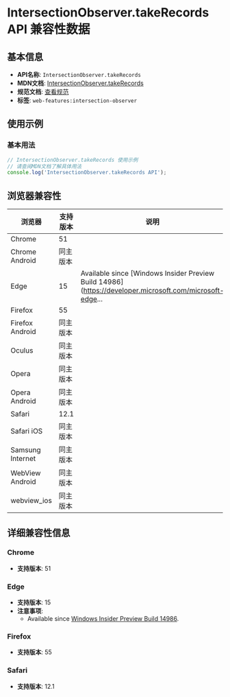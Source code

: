 # IntersectionObserver.takeRecords API 兼容性数据

## 基本信息

- **API名称**: `IntersectionObserver.takeRecords`
- **MDN文档**: [IntersectionObserver.takeRecords](https://developer.mozilla.org/docs/Web/API/IntersectionObserver/takeRecords)
- **规范文档**: [查看规范](https://w3c.github.io/IntersectionObserver/#dom-intersectionobserver-takerecords)
- **标签**: `web-features:intersection-observer`

## 使用示例

### 基本用法

```javascript
// IntersectionObserver.takeRecords 使用示例
// 请查阅MDN文档了解具体用法
console.log('IntersectionObserver.takeRecords API');
```

## 浏览器兼容性

| 浏览器 | 支持版本 | 说明 |
|--------|----------|------|
| Chrome | 51 |  |
| Chrome Android | 同主版本 |  |
| Edge | 15 | Available since [Windows Insider Preview Build 14986](https://developer.microsoft.com/microsoft-edge... |
| Firefox | 55 |  |
| Firefox Android | 同主版本 |  |
| Oculus | 同主版本 |  |
| Opera | 同主版本 |  |
| Opera Android | 同主版本 |  |
| Safari | 12.1 |  |
| Safari iOS | 同主版本 |  |
| Samsung Internet | 同主版本 |  |
| WebView Android | 同主版本 |  |
| webview_ios | 同主版本 |  |

## 详细兼容性信息

### Chrome

- **支持版本**: 51

### Edge

- **支持版本**: 15
- **注意事项**:
  - Available since [Windows Insider Preview Build 14986](https://developer.microsoft.com/microsoft-edge/platform/status/intersectionobserver/).

### Firefox

- **支持版本**: 55

### Safari

- **支持版本**: 12.1

